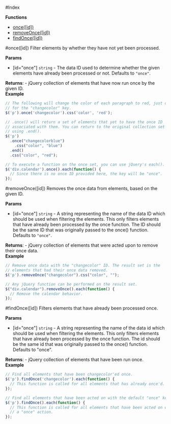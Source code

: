 #Index

**Functions**

* [once([id])](#once)
* [removeOnce([id])](#removeOnce)
* [findOnce([id])](#findOnce)
 
<a name="once"></a>
#once([id])
Filter elements by whether they have not yet been processed.

**Params**

- \[id="once"\] `string` - The data ID used to determine whether the given elements have already
  been processed or not. Defaults to `"once"`.  

**Returns**:  - jQuery collection of elements that have now run once by
  the given ID.  
**Example**  
``` javascript
// The following will change the color of each paragraph to red, just once
// for the "changecolor" key.
$('p').once('changecolor').css('color', 'red');

// .once() will return a set of elements that yet to have the once ID
// associated with them. You can return to the original collection set by
// using .end().
$('p')
  .once("changecolorblue")
    .css("color", "blue")
  .end()
  .css("color", "red");

// To execute a function on the once set, you can use jQuery's each().
$('div.calendar').once().each(function() {
  // Since there is no once ID provided here, the key will be "once".
});
```

<a name="removeOnce"></a>
#removeOnce([id])
Removes the once data from elements, based on the given ID.

**Params**

- \[id="once"\] `string` - A string representing the name of the data ID which should be used when
  filtering the elements. This only filters elements that have already been
  processed by the once function. The ID should be the same ID that was
  originally passed to the once() function. Defaults to `"once"`.  

**Returns**:  - jQuery collection of elements that were acted upon to remove their
   once data.  
**Example**  
``` javascript
// Remove once data with the "changecolor" ID. The result set is the
// elements that had their once data removed.
$('p').removeOnce("changecolor").css("color", "");

// Any jQuery function can be performed on the result set.
$("div.calendar").removeOnce().each(function() {
  // Remove the calendar behavior.
});
```

<a name="findOnce"></a>
#findOnce([id])
Filters elements that have already been processed once.

**Params**

- \[id="once"\] `string` - A string representing the name of the data id which should be used when
  filtering the elements. This only filters elements that have already
  been processed by the once function. The id should be the same id that
  was originally passed to the once() function. Defaults to "once".  

**Returns**:  - jQuery collection of elements that have been run once.  
**Example**  
``` javascript
// Find all elements that have been changecolor'ed once.
$('p').findOnce('changecolor').each(function() {
  // This function is called for all elements that has already once'd.
});

// Find all elements that have been acted on with the default "once" key.
$('p').findOnce().each(function() {
  // This function is called for all elements that have been acted on with
  // a "once" action.
});
```

